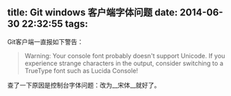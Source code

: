 title: Git windows 客户端字体问题
date: 2014-06-30 22:32:55
tags:
---

Git客户端一直报如下警告：

>Warning: Your console font probably doesn't support Unicode. If you experience strange characters in the output, consider switching to a TrueType font such as Lucida Console! 

查了一下原因是控制台字体问题：改为__宋体__就好了。